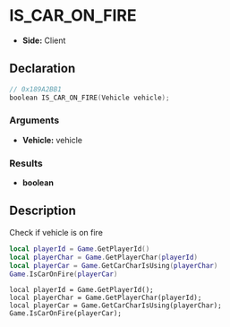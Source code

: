 # IS_CAR_ON_FIRE
- **Side:** Client

## Declaration
```cpp
// 0x189A2BB1
boolean IS_CAR_ON_FIRE(Vehicle vehicle);
```

### Arguments
- **Vehicle:** vehicle

### Results
- **boolean**

## Description
Check if vehicle is on fire

```lua
local playerId = Game.GetPlayerId()
local playerChar = Game.GetPlayerChar(playerId)
local playerCar = Game.GetCarCharIsUsing(playerChar)
Game.IsCarOnFire(playerCar)
```

```squirrel
local playerId = Game.GetPlayerId();
local playerChar = Game.GetPlayerChar(playerId);
local playerCar = Game.GetCarCharIsUsing(playerChar);
Game.IsCarOnFire(playerCar);
```